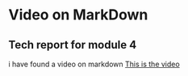 
# Video on MarkDown
## Tech report for module 4
i have found a video on markdown
[This is the video](https://www.youtube.com/watch?v=uZeA1iX9dgg)
